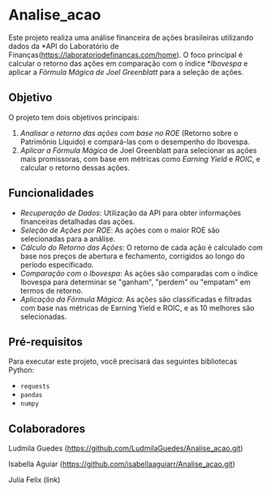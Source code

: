 # Analise_acao

Este projeto realiza uma análise financeira de ações brasileiras utilizando dados da *API do Laboratório de Finanças(https://laboratoriodefinancas.com/home). O foco principal é calcular o retorno das ações em comparação com o índice **Ibovespa* e aplicar a *Fórmula Mágica de Joel Greenblatt* para a seleção de ações.

## Objetivo

O projeto tem dois objetivos principais:

1. *Analisar o retorno das ações com base no ROE* (Retorno sobre o Patrimônio Líquido) e compará-las com o desempenho do Ibovespa.
2. *Aplicar a Fórmula Mágica* de Joel Greenblatt para selecionar as ações mais promissoras, com base em métricas como *Earning Yield* e *ROIC*, e calcular o retorno dessas ações.

## Funcionalidades

- *Recuperação de Dados*: Utilização da API para obter informações financeiras detalhadas das ações.
- *Seleção de Ações por ROE*: As ações com o maior ROE são selecionadas para a análise.
- *Cálculo do Retorno das Ações*: O retorno de cada ação é calculado com base nos preços de abertura e fechamento, corrigidos ao longo do período especificado.
- *Comparação com o Ibovespa*: As ações são comparadas com o índice Ibovespa para determinar se "ganham", "perdem" ou "empatam" em termos de retorno.
- *Aplicação da Fórmula Mágica*: As ações são classificadas e filtradas com base nas métricas de Earning Yield e ROIC, e as 10 melhores são selecionadas.

## Pré-requisitos

Para executar este projeto, você precisará das seguintes bibliotecas Python:

- `requests`
- `pandas`
- `numpy`

## Colaboradores
Ludmila Guedes  (https://github.com/LudmilaGuedes/Analise_acao.git)

Isabella Aguiar (https://github.com/isabellaaguiarr/Analise_acao.git)

Julia Felix (link)